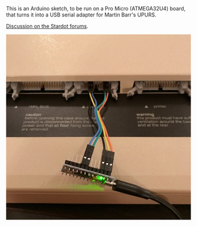 This is an Arduino sketch, to be run on a Pro Micro (ATMEGA32U4)
board, that turns it into a USB serial adapter for Martin Barr's
UPURS.

[Discussion on the Stardot forums](http://www.stardot.org.uk/forums/viewtopic.php?f=3&t=13299).

![Picture of a Pro Micro wired up to a User Port](2017-06-pro_micro_connected_to_user_port.jpg)
